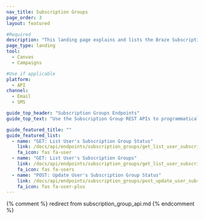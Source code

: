 ```yaml
---
nav_title: Subscription Groups
page_order: 3
layout: featured

#Required
description: "This landing page explains and lists the Braze Subscription Groups Endpoints for Email and SMS."
page_type: landing
tool:
  - Canvas
  - Campaigns

#Use if applicable
platform:
  - API
channel:
  - Email
  - SMS

guide_top_header: "Subscription Groups Endpoints"
guide_top_text: "Use the Subscription Group REST APIs to programmatically manage the subscription groups that you have stored on the Braze dashboard, on the Subscription Group page. This applies to both SMS and Email Subscription Groups."

guide_featured_title: ""
guide_featured_list:
  - name: "GET: List User's Subscription Group Status"
    link: /docs/api/endpoints/subscription_groups/get_list_user_subscription_group_status/
    fa_icon: fas fa-user
  - name: "GET: List User's Subscription Groups"
    link: /docs/api/endpoints/subscription_groups/get_list_user_subscription_groups/
    fa_icon: fas fa-users
  - name: "POST: Update User's Subscription Group Status"
    link: /docs/api/endpoints/subscription_groups/post_update_user_subscription_group_status/
    fa_icon: fas fa-user-plus
---
```

{% comment %}
redirect from subscription_group_api.md
{% endcomment %}
